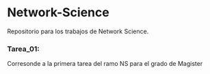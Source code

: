 # Network-Science

Repositorio para los trabajos de Network Science.

### Tarea_01: 
Corresonde a la primera tarea del ramo NS para el grado de Magister
